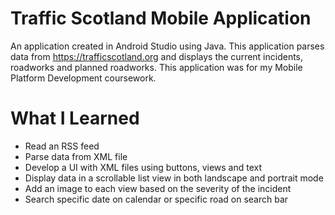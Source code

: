 # Traffic Scotland Mobile Application

An application created in Android Studio using Java. This application parses data from https://trafficscotland.org and displays the current incidents, roadworks and planned roadworks. This application was for my Mobile Platform Development coursework.

# What I Learned
* Read an RSS feed
* Parse data from XML file 
* Develop a UI with XML files using buttons, views and text
* Display data in a scrollable list view in both landscape and portrait mode
* Add an image to each view based on the severity of the incident
* Search specific date on calendar or specific road on search bar
